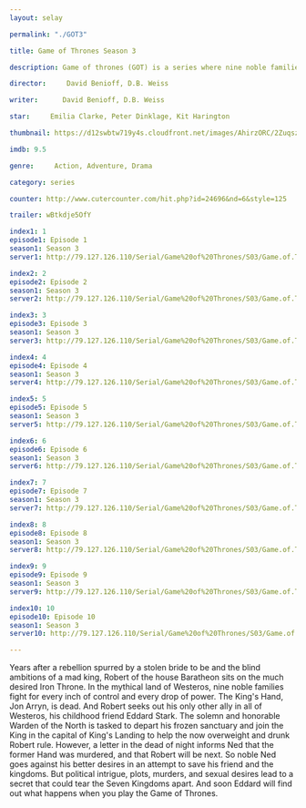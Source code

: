 ```yaml
---
layout: selay

permalink: "./GOT3"

title: Game of Thrones Season 3

description: Game of thrones (GOT) is a series where nine noble families fight for control over the mythical lands of Westeros, while an ancient enemy returns after being dormant for thousands of years.

director:     David Benioff, D.B. Weiss

writer:      David Benioff, D.B. Weiss

star:     Emilia Clarke, Peter Dinklage, Kit Harington

thumbnail: https://d12swbtw719y4s.cloudfront.net/images/AhirzORC/2ZuqszxFROv98OR3Buaa/game-of-thrones-season-3hd-world-game-of-thrones-season-3-episode-1-blogs-cyclingdirt-hcmfhoz6.jpeg?w=620

imdb: 9.5

genre:     Action, Adventure, Drama

category: series

counter: http://www.cutercounter.com/hit.php?id=24696&nd=6&style=125

trailer: wBtkdje5OfY

index1: 1
episode1: Episode 1
season1: Season 3
server1: http://79.127.126.110/Serial/Game%20of%20Thrones/S03/Game.of.Thrones.S03E01.480p.mkv

index2: 2
episode2: Episode 2
season1: Season 3
server2: http://79.127.126.110/Serial/Game%20of%20Thrones/S03/Game.of.Thrones.S03E02.480p.mkv

index3: 3
episode3: Episode 3
season1: Season 3
server3: http://79.127.126.110/Serial/Game%20of%20Thrones/S03/Game.of.Thrones.S03E03.480p.mkv

index4: 4
episode4: Episode 4
season1: Season 3
server4: http://79.127.126.110/Serial/Game%20of%20Thrones/S03/Game.of.Thrones.S03E04.480p.mkv

index5: 5
episode5: Episode 5
season1: Season 3
server5: http://79.127.126.110/Serial/Game%20of%20Thrones/S03/Game.of.Thrones.S03E05.480p.mkv

index6: 6
episode6: Episode 6
season1: Season 3
server6: http://79.127.126.110/Serial/Game%20of%20Thrones/S03/Game.of.Thrones.S03E06.480p.mkv

index7: 7
episode7: Episode 7
season1: Season 3
server7: http://79.127.126.110/Serial/Game%20of%20Thrones/S03/Game.of.Thrones.S03E07.480p.mkv

index8: 8
episode8: Episode 8
season1: Season 3
server8: http://79.127.126.110/Serial/Game%20of%20Thrones/S03/Game.of.Thrones.S03E08.480p.mkv

index9: 9
episode9: Episode 9
season1: Season 3
server9: http://79.127.126.110/Serial/Game%20of%20Thrones/S03/Game.of.Thrones.S03E09.480p.mkv

index10: 10
episode10: Episode 10
season1: Season 3
server10: http://79.127.126.110/Serial/Game%20of%20Thrones/S03/Game.of.Thrones.S03E10.480p.mkv

---
```


Years after a rebellion spurred by a stolen bride to be and the blind ambitions of a mad king, Robert of the house Baratheon sits on the much desired Iron Throne. In the mythical land of Westeros, nine noble families fight for every inch of control and every drop of power. The King's Hand, Jon Arryn, is dead. And Robert seeks out his only other ally in all of Westeros, his childhood friend Eddard Stark. The solemn and honorable Warden of the North is tasked to depart his frozen sanctuary and join the King in the capital of King's Landing to help the now overweight and drunk Robert rule. However, a letter in the dead of night informs Ned that the former Hand was murdered, and that Robert will be next. So noble Ned goes against his better desires in an attempt to save his friend and the kingdoms. But political intrigue, plots, murders, and sexual desires lead to a secret that could tear the Seven Kingdoms apart. And soon Eddard will find out what happens when you play the Game of Thrones.